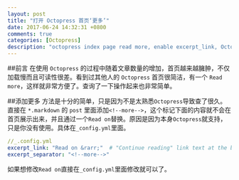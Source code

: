 ```yaml
---
layout: post
title: "打开 Octopress 首页‘更多’"
date: 2017-06-24 14:32:31 +0800
comments: true
categories: [Octopress]
description: "octopress index page read more, enable excerpt_link, Octopress 首页 更多，Octopress 首页简介，Octopress 首页文章描述，Octopress 首页显示文章简介，Octopress home display article description"
---
```

##前言
在使用 `Octopress` 的过程中随着文章数量的增加，首页越来越臃肿，不仅加载慢而且可读性很差。看到过其他人的 `Octopress` 首页很简洁，有一个 `Read more`，这样就非常方便了。查询了一下操作起来也非常简单。

##添加更多
方法是十分的简单，只是因为不是太熟悉`Octopress`导致查了很久。直接在 `*.markdown` 的 `post` 里面添加`<!--more-->`，这个标记下面的内容就不会在首页展示出来，并且通过一个`Read on`替换。原因是因为本身`Octopress`就支持，只是你没有使用。具体在`_config.yml`里面。
```yml
//_.config.yml
excerpt_link: "Read on &rarr;"  # "Continue reading" link text at the bottom of excerpted articles
excerpt_separator: "<!--more-->"
```
如果想修改`Read on`直接在`_config.yml`里面修改就可以了。
